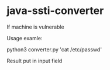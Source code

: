 # java-ssti-converter
If machine is vulnerable

Usage examle:

python3 converter.py 'cat /etc/passwd'

Result put in input field 
